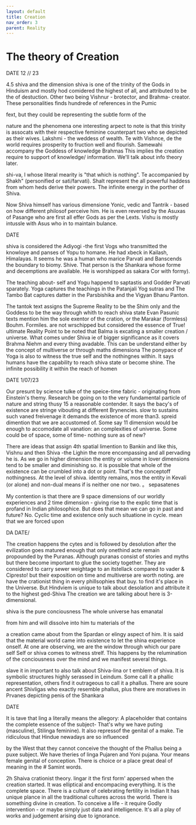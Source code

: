 ```yaml
---
layout: default
title: Creation
nav_order: 3
parent: Reality
---
```


# The theory of Creation


DATE 12 // 23

4.5 shiva and the dimension shiva is one of the trinity of the Gods in Hinduism and mostly hod comidered the highest of all, and attributed to be the of destuction. Other two being Vishnur - brotector, and Brahma- creator. These personalities finds hundrede of references in the Pumic

fext, but they could be representing the subtle form of the

nature and the phenomena one interesting arpect to note is that this trinity is assocats with their respective feminine counterpart two who se depicted as their wives. Lakshmi - the weddess of wealth. Te with Vishnce, de the world requires prosperity to fruction well and flourish. Samewahi accompany the Goddess of knowledge Brahmas This implies the creation require to support of knowledge/ information. We'll talk about info theory later.

shi-va, I whose literal mearity is "that which is nothing". Te accompanied by Shakh" (personified or sati/farvati). Shalt represent the all powerful haddess from whom heds derive their powers. The infinite energy in the porther of Shiva.

Now Shiva himself has various dimensione Yonic, vedic and Tantrik - based on how different philosof perceive him. He is even reversed by the Asuxas of Pasange who are first all effer Gods as per the Lexts. Vishu is mostly intussle with Asus who in to maintain bulance.



DATE

shiva is considered the Adiyogi -the first Vogs who transmitted the knowloye and panses of Yopu to homane. He had xbeck in Kailash, Himalayas. It seems he was a human who marice Parvati and Banscends the boundary to biomy. Shive. That person is the Shankara whose forme and decemptions are available. He is worshipped as sakara Cor with formy).

The teaching about- self and Yogu happend to saptastis and Godder Parvati sparately. Yoga captures the teachings in the Patanjali Yog sutras and The Tambo Bat captures datter in the Parsbishika and the Vigyan Bhanu Panton.

The tantok text assigns the Supreme Reality to be the Shim only and the Goddess to be the way through whith to reach shiva state Evan Pasunic texts mention him the sole exentor of the cration, or the Marakar (formless) Bouhm. Formiles. are not wrschipped but considered the essence of True! ultimate Reality Point to be noted that Balma is excating a smaller creation / universe. What comes under Shiva ie of bigger significance as it covers Brahma Niehm and every thing avadable. This can be understand either by the concept of multiverse or through maths dimensiona The ponypace of Yoga is also to witness the true self and the nothingnes within. It says humans have the capability to reach shiva state or become shine. The infinite possibility it within the reach of homen



DATE 1/07/23

Our presunt by science tulke of the speice-time fabric - originating from Einstein's themy. Research be going on to the very fundamental particle of nature and string thusy 15 a reasonable contender. It says the bacy's of existence are stringe vibouting at different Brynencies. slow to sustains such vaned freivenage it demands the existence of more than3. spreid dimention that we are accustomed of. Some say 11 dimension would be enough to accomodate all vanation: an complexities of universe. Some could be of space, some of time- nothing sure as of new?

There are ideas that assign 4th spatial limention to Bankin and like this, Vishnu and then Shiva -the Lighin the more encompassing and all pervading he is. As we go in higher dimension the entity or volume in lover dimensions tend to be smaller and diminishing so. it is possible that whole of the existence can be crumbled into a dot or point. That's the conceptoff nothingness. At the level of shiva. identity remains, mos the entity in Kevali (or alone) and non-dual means if is neither one nor two. 。 sepasatenes

My contention is that there are 9 space dimensions of our worldly experiences and 2 time dimension - giving rise to the explic time that is profand in Indian philosophice. But does that mean we can go in past and future? No. Cyclic time and existence only such situatione in cycle. mean that we are forced upon



DA DATE/

The creation happens the cytes and is followed by desolution after the evilization goes matured enough that only onethind acte remain propounded by the Puranas. Although puranas consist of stories and myths but there become important to glue the society together. They are considered to carry sewer weightage to an itstellack compared to vader & Cipresto! but their exposition on time and multiverse are worth noting. are have the crationist thing in every phillsophies that buy. to find it's place in the Universe. But Hindviem is unique to talk about desolation and attribute it to the highest ged-Shiva The creation we are talking about here is 3-dimensional.

shiva is the pure conciousness The whole universe has emanatal

from him and will dissolve into him tu materials of the

a creation came about from the Spardan or elingy aspect of him. It is said that the material world came into existence to let the shina experience onself. At one are observing, we are the window through which our pare self Self or shiva comes to witness strelf. This happens by the relumination of the conciousness over the mind and we manifest several things.

slave it in important to also talk about Shiva-lina or t emblem of shiva. It is symbolic structures highly serassed in Leindum. Some call it a phallic representation, others find it outrageous to call it a phallus. There are soure ancent Shivligas who exactly resemble phallus, plus there are moratives in Prvanes depicting penis of the Shankara



DATE

It is tave that ling a literally means the allegory: A placeholder that contains the complete essence of the subject- That's why we have puting (masculine), Stilinga feminine). It also repressof the genital of a make. Tie ridiculous that Hindue newadays are so influenced

by the West that they cannot conceive the thought of the Phallus being a puxe subject. We have theries of linga Pujaren and Yoni pujana. Your means female genital of conception. There is choice or a place great deal of meaning in the # Samint words.

2h Shaiva crationist theory. lingar it the first form' appersed when the creation started. It was elliptical and encompacing everything. It is the complete space. There is a culture of celebrating fertility in Indian It has unique plance in all the traditional cultures across the world. There is something divine in creation. To conceive a life - it require Godly intervention - or maybe simply just data and intelligence. It's all a play of works and judgement arising due to ignorance.